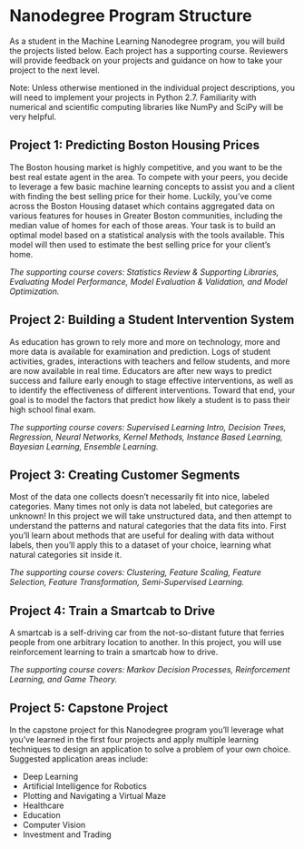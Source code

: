 # Nanodegree Program Structure

As a student in the Machine Learning Nanodegree program, you will build the projects listed below. Each project has a supporting course. Reviewers will provide feedback on your projects and guidance on how to take your project to the next level.

Note: Unless otherwise mentioned in the individual project descriptions, you will need to implement your projects in Python 2.7. Familiarity with numerical and scientific computing libraries like NumPy and SciPy will be very helpful.

## Project 1: Predicting Boston Housing Prices

The Boston housing market is highly competitive, and you want to be the best real estate agent in the area. To compete with your peers, you decide to leverage a few basic machine learning concepts to assist you and a client with finding the best selling price for their home. Luckily, you’ve come across the Boston Housing dataset which contains aggregated data on various features for houses in Greater Boston communities, including the median value of homes for each of those areas. Your task is to build an optimal model based on a statistical analysis with the tools available. This model will then used to estimate the best selling price for your client’s home.

_The supporting course covers: Statistics Review & Supporting Libraries, Evaluating Model Performance, Model Evaluation & Validation, and Model Optimization._

## Project 2: Building a Student Intervention System

As education has grown to rely more and more on technology, more and more data is available for examination and prediction. Logs of student activities, grades, interactions with teachers and fellow students, and more are now available in real time. Educators are after new ways to predict success and failure early enough to stage effective interventions, as well as to identify the effectiveness of different interventions. Toward that end, your goal is to model the factors that predict how likely a student is to pass their high school final exam.

_The supporting course covers: Supervised Learning Intro, Decision Trees, Regression, Neural Networks, Kernel Methods, Instance Based Learning, Bayesian Learning, Ensemble Learning._

## Project 3: Creating Customer Segments

Most of the data one collects doesn’t necessarily fit into nice, labeled categories. Many times not only is data not labeled, but categories are unknown! In this project we will take unstructured data, and then attempt to understand the patterns and natural categories that the data fits into. First you’ll learn about methods that are useful for dealing with data without labels, then you’ll apply this to a dataset of your choice, learning what natural categories sit inside it.

_The supporting course covers: Clustering, Feature Scaling, Feature Selection, Feature Transformation, Semi-Supervised Learning._

## Project 4: Train a Smartcab to Drive

A smartcab is a self-driving car from the not-so-distant future that ferries people from one arbitrary location to another. In this project, you will use reinforcement learning to train a smartcab how to drive.

_The supporting course covers: Markov Decision Processes, Reinforcement Learning, and Game Theory._

## Project 5: Capstone Project

In the capstone project for this Nanodegree program you’ll leverage what you’ve learned in the first four projects and apply multiple learning techniques to design an application to solve a problem of your own choice. Suggested application areas include:
* Deep Learning
* Artificial Intelligence for Robotics
* Plotting and Navigating a Virtual Maze
* Healthcare
* Education
* Computer Vision
* Investment and Trading